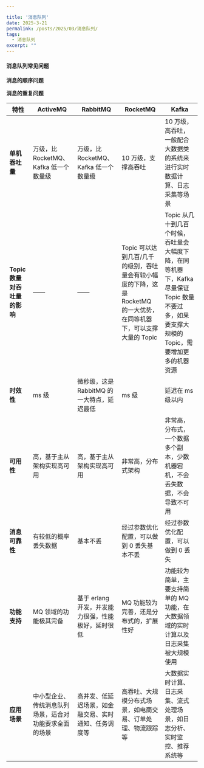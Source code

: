 ```yaml
---

title: '消息队列'
date: 2025-3-21
permalink: /posts/2025/03/消息队列/
tags:
  - 消息队列
excerpt: "" 
---
```


#### 消息队列常见问题

**消息的顺序问题**

**消息的重复问题**

| 特性                        | ActiveMQ                                               | RabbitMQ                                             | RocketMQ                                                     | Kafka                                                        |
| --------------------------- | ------------------------------------------------------ | ---------------------------------------------------- | ------------------------------------------------------------ | ------------------------------------------------------------ |
| **单机吞吐量**              | 万级，比 RocketMQ、Kafka 低一个数量级                  | 万级，比 RocketMQ、Kafka 低一个数量级                | 10 万级，支撑高吞吐                                          | 10 万级，高吞吐，一般配合大数据类的系统来进行实时数据计算、日志采集等场景 |
| **Topic数量对吞吐量的影响** | ——                                                     | ——                                                   | Topic 可以达到几百/几千的级别，吞吐量会有较小幅度的下降，这是 RocketMQ 的一大优势，在同等机器下，可以支撑大量的 Topic | Topic 从几十到几百个时候，吞吐量会大幅度下降，在同等机器下，Kafka 尽量保证 Topic 数量不要过多，如果要支撑大规模的 Topic，需要增加更多的机器资源 |
| **时效性**                  | ms 级                                                  | 微秒级，这是 RabbitMQ 的一大特点，延迟最低           | ms 级                                                        | 延迟在 ms 级以内                                             |
| **可用性**                  | 高，基于主从架构实现高可用                             | 高，基于主从架构实现高可用                           | 非常高，分布式架构                                           | 非常高，分布式，一个数据多个副本，少数机器宕机，不会丢失数据，不会导致不可用 |
| **消息可靠性**              | 有较低的概率丢失数据                                   | 基本不丢                                             | 经过参数优化配置，可以做到 0 丢失基本不丢                    | 经过参数优化配置，可以做到 0 丢失                            |
| **功能支持**                | MQ 领域的功能极其完备                                  | 基于 erlang 开发，并发能力很强，性能极好，延时很低   | MQ 功能较为完善，还是分布式的，扩展性好                      | 功能较为简单，主要支持简单的 MQ 功能，在大数据领域的实时计算以及日志采集被大规模使用 |
| **应用场景**                | 中小型企业、传统消息队列场景，适合对功能要求全面的场景 | 高并发、低延迟场景，如金融交易、实时通知、任务调度等 | 高吞吐、大规模分布式场景，如电商交易、订单处理、物流跟踪等   | 大数据实时计算、日志采集、流式处理场景，如日志分析、实时监控、推荐系统等 |

